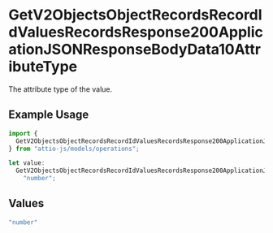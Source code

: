 # GetV2ObjectsObjectRecordsRecordIdValuesRecordsResponse200ApplicationJSONResponseBodyData10AttributeType

The attribute type of the value.

## Example Usage

```typescript
import {
  GetV2ObjectsObjectRecordsRecordIdValuesRecordsResponse200ApplicationJSONResponseBodyData10AttributeType,
} from "attio-js/models/operations";

let value:
  GetV2ObjectsObjectRecordsRecordIdValuesRecordsResponse200ApplicationJSONResponseBodyData10AttributeType =
    "number";
```

## Values

```typescript
"number"
```
